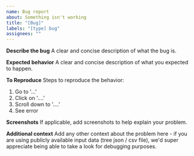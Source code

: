 ```yaml
---
name: Bug report
about: Something isn't working
title: "[Bug]"
labels: "[type] bug"
assignees: ""
---
```


**Describe the bug**
A clear and concise description of what the bug is.

**Expected behavior**
A clear and concise description of what you expected to happen.

**To Reproduce**
Steps to reproduce the behavior:

1. Go to '...'
2. Click on '....'
3. Scroll down to '....'
4. See error

**Screenshots**
If applicable, add screenshots to help explain your problem.

**Additional context**
Add any other context about the problem here - if you are using publicly available input data (tree json / csv file), we'd super appreciate being able to take a look for debugging purposes.
